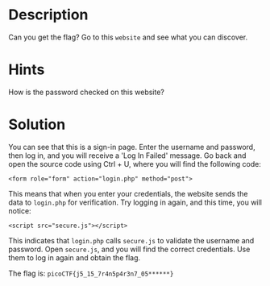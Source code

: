 # Description 

Can you get the flag?
Go to this `website` and see what you can discover.

# Hints

How is the password checked on this website?

# Solution 

You can see that this is a sign-in page. Enter the username and password, then log in, and you will receive a 'Log In Failed' message. Go back and open the source code using Ctrl + U, where you will find the following code:

`<form role="form" action="login.php" method="post">`

This means that when you enter your credentials, the website sends the data to `login.php` for verification. Try logging in again, and this time, you will notice:

`<script src="secure.js"></script>`

This indicates that `login.php` calls `secure.js` to validate the username and password. Open `secure.js`, and you will find the correct credentials. Use them to log in again and obtain the flag.

The flag is: `picoCTF{j5_15_7r4n5p4r3n7_05******}`
